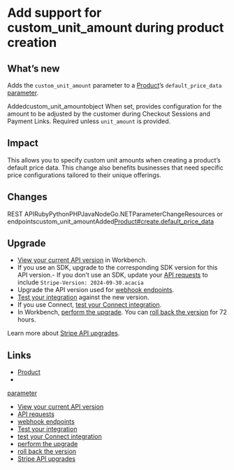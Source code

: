 # Add support for custom_unit_amount during product creation

## What’s new

Adds the `custom_unit_amount` parameter to a
[Product](https://docs.stripe.com/api/products)’s `default_price_data`
[parameter](https://docs.stripe.com/api/products/create#create_product-default_price_data).

Addedcustom_unit_amountobject
When set, provides configuration for the amount to be adjusted by the customer
during Checkout Sessions and Payment Links. Required unless `unit_amount` is
provided.

## Impact

This allows you to specify custom unit amounts when creating a product’s default
price data. This change also benefits businesses that need specific price
configurations tailored to their unique offerings.

## Changes

REST APIRubyPythonPHPJavaNodeGo.NETParameterChangeResources or
endpointscustom_unit_amountAdded[Product#create.default_price_data](https://docs.stripe.com/api/products/create#create_product-default_price_data)
## Upgrade

- [View your current API
version](https://docs.stripe.com/upgrades#view-your-api-version-and-the-latest-available-upgrade-in-workbench)
in Workbench.
- If you use an SDK, upgrade to the corresponding SDK version for this API
version.- If you don’t use an SDK, update your [API
requests](https://docs.stripe.com/api/versioning) to include `Stripe-Version:
2024-09-30.acacia`
- Upgrade the API version used for [webhook
endpoints](https://docs.stripe.com/webhooks/versioning).
- [Test your integration](https://docs.stripe.com/testing) against the new
version.
- If you use Connect, [test your Connect
integration](https://docs.stripe.com/connect/testing).
- In Workbench, [perform the
upgrade](https://docs.stripe.com/upgrades#perform-the-upgrade). You can [roll
back the version](https://docs.stripe.com/upgrades#roll-back-your-api-version)
for 72 hours.

Learn more about [Stripe API upgrades](https://docs.stripe.com/upgrades).

## Links

- [Product](https://docs.stripe.com/api/products)
-
[parameter](https://docs.stripe.com/api/products/create#create_product-default_price_data)
- [View your current API
version](https://docs.stripe.com/upgrades#view-your-api-version-and-the-latest-available-upgrade-in-workbench)
- [API requests](https://docs.stripe.com/api/versioning)
- [webhook endpoints](https://docs.stripe.com/webhooks/versioning)
- [Test your integration](https://docs.stripe.com/testing)
- [test your Connect integration](https://docs.stripe.com/connect/testing)
- [perform the upgrade](https://docs.stripe.com/upgrades#perform-the-upgrade)
- [roll back the
version](https://docs.stripe.com/upgrades#roll-back-your-api-version)
- [Stripe API upgrades](https://docs.stripe.com/upgrades)